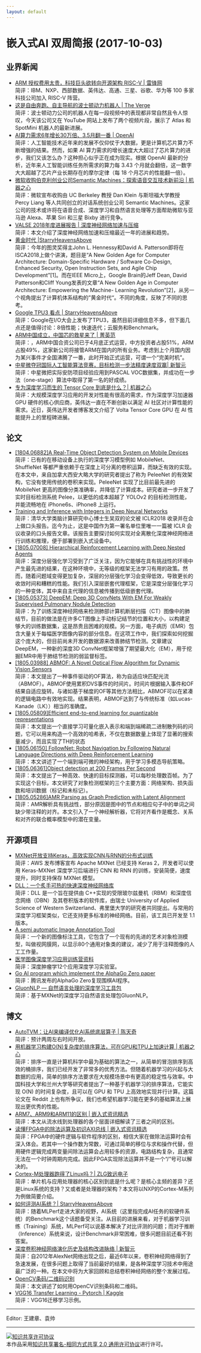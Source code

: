 ```yaml
---
layout: default
---
```


# 嵌入式AI 双周简报 (2017-10-03)

## 业界新闻
- [ARM 授权费用太贵，科技巨头欲转向开源架构 RISC-V | 雷锋网](https://www.leiphone.com/news/201805/8Nubo2qqdS7P8YRD.html?viewType=weixin)<br />
简评：IBM、NXP、西部数据、英伟达、高通、三星、谷歌、华为等 100 多家科技公司加入 RISC-V 阵营。
- [这是自由奔跑、自主导航的波士顿动力机器人 | The Verge](https://mp.weixin.qq.com/s/Mv6u5z_dzi6WRsk6KuAk6Q)<br />
简评：波士顿动力公司的机器人在每一段视频中的表现都非常自然且令人惊叹，今天该公司又在 YouTube 网站上发布了两个视频片段，展示了 Atlas 和 SpotMini 机器人的最新进展。
- [AI算力需求6年增长30万倍、3.5月翻一番 | OpenAI](https://mp.weixin.qq.com/s/b8R38i6Z9Vlr3FVMbiIexQ)<br />
简评：人工智能技术近年来的发展不仅仰仗于大数据，更是计算机芯片算力不断增强的结果。然而，如果 AI 算力需求的增长速度大大超过了芯片算力的进步，我们又该怎么办？这种担心似乎正在成为现实。根据 OpenAI 最新的分析，近年来人工智能训练任务所需求的算力每 3.43 个月就会翻倍，这一数字大大超越了芯片产业长期存在的摩尔定律（每 18 个月芯片的性能翻一倍）。
- [微软收购伯克利创业公司Semantic Machines：探索语音交互技术新前沿 | 机器之心](https://mp.weixin.qq.com/s/bS95_dxVeptCN_xTf-c8DQ)<br /> 
简评：微软宣布收购由 UC Berkeley 教授 Dan Klein 与斯坦福大学教授 Percy Liang 等人共同创立的对话系统创业公司 Semantic Machines。这家公司的技术或许将在语音合成、深度学习和自然语言处理等方面帮助微软与亚马逊 Alexa、苹果 Siri 和三星 Bixby 进行竞争。
- [VALSE 2018年度进展报告 | 深度神经网络加速与压缩](https://mp.weixin.qq.com/s/IPN6YFMUTYQkUDaASUVB0g)<br />
简评：本文介绍了深度神经网络加速和压缩最近一年的进展和趋势。
- [黄金时代 |StarryHeavensAbove](https://mp.weixin.qq.com/s/Mb0CzNZmDU84WV6A47Bcig)<br />
简评：今年的图灵奖得主John L. Hennessy和David A. Patterson即将在ISCA2018上做个讲演，题目是“A New Golden Age for Computer Architecture: Domain-Specific Hardware / Software Co-Design, Enhanced Security, Open Instruction Sets, and Agile Chip Development”[1]。而在IEEE Micro上，Google Brain的Jeff Dean, David Patterson和Cliff Young发表的文章“A New Golden Age in Computer Architecture: Empowering the Machine- Learning Revolution”[2]，从另一个视角提出了计算机体系结构的”黄金时代“。不同的角度，反映了不同的思考。
- [Google TPU3 看点 | StarryHeavensAbove](https://mp.weixin.qq.com/s/b22p26_delWfSpy9kDJKhA)<br />
简评：Google在I/O大会上发布了TPU3，虽然目前详细信息不多，但下面几点还是值得讨论：8倍性能；快速迭代；云服务和Benchmark。
- [ARM中国成立，中国芯的救星来了 | 菁英范](https://mp.weixin.qq.com/s/wth4hMmMQFl8RqY992pAAg)<br />
简评：，ARM中国合资公司已于4月底正式运营，中方投资者占股51%，ARM占股49%，这家新公司将接管ARM在国内的所有业务。考虑到上个月国内因为某兴事件才全国沸腾了一番，此时开始正式运营，可谓一个“完美时机”。
- [中星微夺冠国际人工智能算法竞赛，目标检测一步法精度速度双赢| 新智元](https://mp.weixin.qq.com/s/Ck_GDv1Xo-YMZcu-00gTOA)<br />
简评：中星微把实际安防项目经验应用到PASCAL VOC数据集，并成功在一步法（one-stage）算法中取得了第一名的好成绩。
- [专为深度学习而生的 Tensor Core 到底是什么？| 机器之心](https://mp.weixin.qq.com/s/2-eMxUZ_5F_mNG2sO7HcVQ)<br />
简评：大规模深度学习应用的开发对性能有很高的需求，作为深度学习加速器 GPU 硬件的核心供应商，英伟达一直在不断创新以满足 AI 社区对计算性能的需求。近日，英伟达开发者博客发文介绍了 Volta Tensor Core GPU 在 AI 性能提升上的里程碑进展。


## 论文

- [[1804.06882]A Real-Time Object Detection System on Mobile Devices ](https://arxiv.org/pdf/1804.06882.pdf)<br />
简评：已有的在移动设备上执行的深度学习模型例如 MobileNet、 ShuffleNet 等都严重依赖于在深度上可分离的卷积运算，而缺乏有效的实现。在本文中，来自加拿大西安大略大学的研究者提出了称为 PeleeNet 的有效架构，它没有使用传统的卷积来实现。PeleeNet 实现了比目前最先进的 MobileNet 更高的图像分类准确率，并降低了计算成本。研究者进一步开发了实时目标检测系统 Pelee，以更低的成本超越了 YOLOv2 的目标检测性能，并能流畅地在 iPhone6s、iPhone8 上运行。
- [Training and Inference with Integers in Deep Neural Networks](https://openreview.net/forum?id=HJGXzmspb)<br />
简评：清华大学类脑计算研究中心博士生吴双的论文被 ICLR2018 收录并在会上做口头报告。迄今为止，这是中国作为第一署名单位里唯一一篇被 ICLR 会议收录的口头报告文章。该报告主要探讨如何实现对全离散化深度神经网络进行训练和推理，便于部署到嵌入式设备中。
- [[1805.07008] Hierarchical Reinforcement Learning with Deep Nested Agents](https://arxiv.org/abs/1805.07008)<br />
简评：深度分层强化学习受到了广泛关注，因为它能够在具有挑战性的环境中产生最先进的结果，在这种环境中，无等级的框架无法学习有用的政策。然而，随着问题域变得更加复杂，深层的分层强化学习会变得低效，导致更长的收敛时间和糟糕的性能。我们引入深层嵌套代理框架，它是深度分层强化学习的一种变体，其中来自主代理的信息被传播到低级嵌套代理。
- [[1805.05373] DeepEM: Deep 3D ConvNets With EM For Weakly Supervised Pulmonary Nodule Detection](https://arxiv.org/abs/1805.05373)<br />
简评：为了训练深度神经网络来检测肺部计算机断层扫描（CT）图像中的肺结节，目前的做法是在许多CT图像上手动标记结节的位置和大小，以构建足够大的训练数据集，这是昂贵且困难的规模。另一方面，电子病历（EMR）包含大量关于每幅医学图像内容的部分信息。在这项工作中，我们探索如何挖掘这个庞大的，但目前尚未开发的数据源来改善肺结节检测。文章建议DeepEM，一种新的深度3D ConvNet框架增强了期望最大化（EM），用于挖掘EMR中用于肺结节检测的弱监督标签。
- [[1805.03988] ABMOF: A Novel Optical Flow Algorithm for Dynamic Vision Sensors](https://arxiv.org/abs/1805.03988)<br />
简评：本文提出了一种事件驱动的OF算法，称为自适应块匹配光流（ABMOF）。ABMOF使用累积DVS事件的时间片。时间片根据输入事件和OF结果自适应旋转。与诸如基于梯度的OF等其他方法相比，ABMOF可以在紧凑的逻辑电路中有效地实现。结果表明，ABMOF达到了与传统标准（如Lucas-Kanade（LK））相当的准确度。
- [[1805.05809]Efficient end-to-end learning for quantizable representations](https://arxiv.org/abs/1805.05809)<br />
简评：本文提出一个直接学习可量化嵌入表示和端到端稀疏二进制散列码的问题，它可以用来构造一个高效的哈希表，不仅在数据数量上体现了显著的搜索量减少，而且实现了TH的状态
- [[1805.06150] FollowNet: Robot Navigation by Following Natural Language Directions with Deep Reinforcement Learning](https://arxiv.org/abs/1805.06150)<br />
简评：本文讲述了一个端到端可微的神经架构，用于学习多模态导航策略。
- [[1805.06361]Object detection at 200 Frames Per Second ](https://arxiv.org/abs/1805.06361)<br />
简评：本文提出了一种高效、快速的目标探测器，可以每秒处理数百帧。为了实现这个目标，本文研究了对象检测框架的三个主要方面：网络架构、损失函数和培训数据（标记和未标记）。
- [[1805.05286]AMR Parsing as Graph Prediction with Latent Alignment ](https://arxiv.org/abs/1805.05286)<br />
简评：AMR解析具有挑战性，部分原因是图中的节点和相应句子中的单词之间缺少带注释的对齐。本文引入了一个神经解析器，它将对齐看作是概念、关系和对齐的联合概率模型中的潜在变量。


## 开源项目

- [MXNet开放支持Keras，高效实现CNN与RNN的分布式训练](https://mp.weixin.qq.com/s/CgxrvNfyu35SMvWBAt-5kg)<br />
简评：AWS 发布博客宣布 Apache MXNet 已经支持 Keras 2，开发者可以使用 Keras-MXNet 深度学习后端进行 CNN 和 RNN 的训练，安装简便，速度提升，同时支持保存 MXNet 模型。
- [DLL：一个炙手可热的快速深度神经网络库](https://github.com/wichtounet/dll)<br />
简评：DLL 是一个旨在提供由 C++实现的受限玻尔兹曼机（RBM）和深度信念网络（DBN）及其卷积版本的软件库，由瑞士 University of Applied Science of Western Switzerland、弗里堡大学的研究者共同提出。与常用的深度学习框架类似，它还支持更多标准的神经网络。目前，该工具已开发至 1.1 版本。
- [A semi automatic Image Annotation Tool](https://virajmavani.github.io/saiat/)<br />
简评：一个新的图像标注工具，它包含了一个现有的先进的艺术对象检测模型，叫做视网膜网，以显示80个通用对象类的建议，减少了用于注释图像的人工工作量。
- [医学图像深度学习应用训练营资料](https://github.com/bayesianio/applied-dl-2018)<br />
简评：深度肿瘤学12个应用深度学习实验室。
- [Go AI program which implement the AlphaGo Zero paper](https://github.com/Tencent/PhoenixGo)<br />
简评：腾讯发布的AlphaGo Zero复现围棋AI程序。
- [GluonNLP — 自然语言处理的深度学习工具包](https://zhuanlan.zhihu.com/p/36708892)<br />
简评：基于MXNet的深度学习自然语言处理包GluonNLP。

## 博文

- [AutoTVM：让AI来编译优化AI系统底层算子 | 陈天奇](https://zhuanlan.zhihu.com/p/37181530)<br />
简评：预计两周左右时间开放。
- [用机器学习构建O(N)复杂度的排序算法，可在GPU和TPU上加速计算 | 机器之心](https://mp.weixin.qq.com/s/qos7VRFP7uYZ6Qt83KiPhw)<br />
简评：排序一直是计算机科学中最为基础的算法之一，从简单的冒泡排序到高效的桶排序，我们已经开发了非常多的优秀方法。但随着机器学习的兴起与大数据的应用，简单的排序方法要求在大规模场景中有更高的稳定性与效率。中国科技大学和兰州大学等研究者提出了一种基于机器学习的排序算法，它能实现 O(N) 的时间复杂度，且可以在 GPU 和 TPU 上高效地实现并行计算。这篇论文在 Reddit 上也有所争议，我们也希望机器学习能在更多的基础算法上展现出更优秀的性能。
- [ARM7、ARM9和ARM11的区别 | 嵌入式资讯精选](https://mp.weixin.qq.com/s/ouq2O5y7RXpZze8l7-Qnvg)<br />
简评：本文从流水线到处理器的各个层面详细解读了三者之间的区别。
- [读懂FPGA中的除法运算及初识AXI总线 | 嵌入式资讯精选](https://mp.weixin.qq.com/s/GRqtZG8C_aDRE7CwXRUhJA)<br />
简评：FPGA中的硬件逻辑与软件程序的区别，相信大家在做除法运算时会有深入体会。若其中一个操作数为常数，可通过简单的移位与求和操作代替，但用硬件逻辑完成两变量间除法运算会占用较多的资源，电路结构复杂，且通常无法在一个时钟周期内完成。因此FPGA实现除法运算并不是一个“/”号可以解决的。
- [Cortex-M处理器跑得了Linux吗？| ZLG致远电子]()<br />
简评：单片机与应用处理器的核心区别到底是什么呢？是核心主频的差异？还是Linux系统的支持？又或者是处理器的架构？本文将以NXP的Cortex-M系列为例做简要介绍。
- [如何评测AI系统？|  StarryHeavensAbove](https://mp.weixin.qq.com/s/N-X82yjS3rBrZSO8ZNdnDw)<br />
简评：随着MLPerf走进大家的视野，AI系统（这里指完成AI任务的软硬件系统）的Benchmark这个话题备受关注。从目前的进展来看，对于机器学习训练（Training）系统，MLPerf可以说基本解决了对比评测的问题；而对于推断（Inference）系统来说，设计Benchmark非常困难，很多问题目前还看不到答案。
- [深度卷积神经网络演化历史及结构改进脉络 | 新智元](https://mp.weixin.qq.com/s/28GtBOuAZkHs7JLRVLlSyg)<br />
简评：自2012年AlexNet网络出现之后，最近6年以来，卷积神经网络得到了急速发展，在很多问题上取得了当前最好的结果，是各种深度学习技术中用途最广泛的一种。在本文中将为大家回顾和总结卷积神经网络的整个发展过程。
- [OpenCV条码/二维码识别](https://www.pyimagesearch.com/2018/05/21/an-opencv-barcode-and-qr-code-scanner-with-zbar/)<br />
简评：本文讲述了如何用OpenCV识别条码和二维码。
- [VGG16 Transfer Learning - Pytorch | Kaggle](https://www.kaggle.com/carloalbertobarbano/vgg16-transfer-learning-pytorch/code)<br />
简评：VGG16迁移学习示例。

----

Editor: 王建章、袁帅

----

<a rel="license" href="http://creativecommons.org/licenses/by-sa/2.0/"><img alt="知识共享许可协议" style="border-width:0" src="https://i.creativecommons.org/l/by-sa/2.0/88x31.png" /></a><br />本作品采用<a rel="license" href="http://creativecommons.org/licenses/by-sa/2.0/">知识共享署名-相同方式共享 2.0 通用许可协议</a>进行许可。
